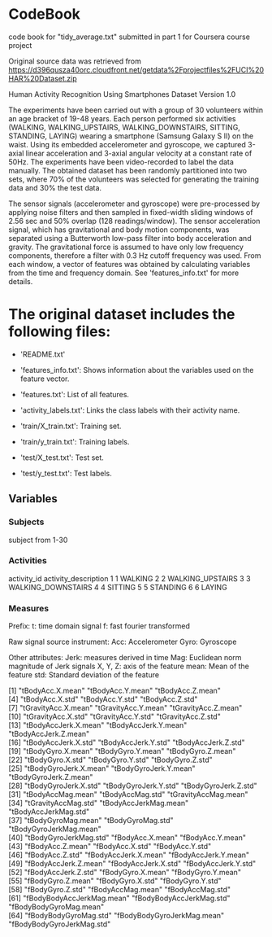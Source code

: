 # CodeBook

code book for "tidy_average.txt" submitted in part 1 for Coursera course project

Original source data was retrieved from https://d396qusza40orc.cloudfront.net/getdata%2Fprojectfiles%2FUCI%20HAR%20Dataset.zip

Human Activity Recognition Using Smartphones Dataset
Version 1.0

The experiments have been carried out with a group of 30 volunteers within an age bracket of 19-48 years. Each person performed six activities (WALKING, WALKING_UPSTAIRS, WALKING_DOWNSTAIRS, SITTING, STANDING, LAYING) wearing a smartphone (Samsung Galaxy S II) on the waist. Using its embedded accelerometer and gyroscope, we captured 3-axial linear acceleration and 3-axial angular velocity at a constant rate of 50Hz. The experiments have been video-recorded to label the data manually. The obtained dataset has been randomly partitioned into two sets, where 70% of the volunteers was selected for generating the training data and 30% the test data. 

The sensor signals (accelerometer and gyroscope) were pre-processed by applying noise filters and then sampled in fixed-width sliding windows of 2.56 sec and 50% overlap (128 readings/window). The sensor acceleration signal, which has gravitational and body motion components, was separated using a Butterworth low-pass filter into body acceleration and gravity. The gravitational force is assumed to have only low frequency components, therefore a filter with 0.3 Hz cutoff frequency was used. From each window, a vector of features was obtained by calculating variables from the time and frequency domain. See 'features_info.txt' for more details. 

The original dataset includes the following files:
=========================================

- 'README.txt'

- 'features_info.txt': Shows information about the variables used on the feature vector.

- 'features.txt': List of all features.

- 'activity_labels.txt': Links the class labels with their activity name.

- 'train/X_train.txt': Training set.

- 'train/y_train.txt': Training labels.

- 'test/X_test.txt': Test set.

- 'test/y_test.txt': Test labels.

## Variables

### Subjects

subject from 1-30

### Activities

  activity_id activity_description
1           1              WALKING
2           2     WALKING_UPSTAIRS
3           3   WALKING_DOWNSTAIRS
4           4              SITTING
5           5             STANDING
6           6               LAYING

### Measures

Prefix:
t: time domain signal
f: fast fourier transformed

Raw signal source instrument:
Acc: Accelerometer
Gyro: Gyroscope

Other attributes:
Jerk: measures derived in time
Mag: Euclidean norm magnitude of Jerk signals
X, Y, Z: axis of the feature
mean: Mean of the feature
std: Standard deviation of the feature

 [1] "tBodyAcc.X.mean"           "tBodyAcc.Y.mean"           "tBodyAcc.Z.mean"          
 [4] "tBodyAcc.X.std"            "tBodyAcc.Y.std"            "tBodyAcc.Z.std"           
 [7] "tGravityAcc.X.mean"        "tGravityAcc.Y.mean"        "tGravityAcc.Z.mean"       
[10] "tGravityAcc.X.std"         "tGravityAcc.Y.std"         "tGravityAcc.Z.std"        
[13] "tBodyAccJerk.X.mean"       "tBodyAccJerk.Y.mean"       "tBodyAccJerk.Z.mean"      
[16] "tBodyAccJerk.X.std"        "tBodyAccJerk.Y.std"        "tBodyAccJerk.Z.std"       
[19] "tBodyGyro.X.mean"          "tBodyGyro.Y.mean"          "tBodyGyro.Z.mean"         
[22] "tBodyGyro.X.std"           "tBodyGyro.Y.std"           "tBodyGyro.Z.std"          
[25] "tBodyGyroJerk.X.mean"      "tBodyGyroJerk.Y.mean"      "tBodyGyroJerk.Z.mean"     
[28] "tBodyGyroJerk.X.std"       "tBodyGyroJerk.Y.std"       "tBodyGyroJerk.Z.std"      
[31] "tBodyAccMag.mean"          "tBodyAccMag.std"           "tGravityAccMag.mean"      
[34] "tGravityAccMag.std"        "tBodyAccJerkMag.mean"      "tBodyAccJerkMag.std"      
[37] "tBodyGyroMag.mean"         "tBodyGyroMag.std"          "tBodyGyroJerkMag.mean"    
[40] "tBodyGyroJerkMag.std"      "fBodyAcc.X.mean"           "fBodyAcc.Y.mean"          
[43] "fBodyAcc.Z.mean"           "fBodyAcc.X.std"            "fBodyAcc.Y.std"           
[46] "fBodyAcc.Z.std"            "fBodyAccJerk.X.mean"       "fBodyAccJerk.Y.mean"      
[49] "fBodyAccJerk.Z.mean"       "fBodyAccJerk.X.std"        "fBodyAccJerk.Y.std"       
[52] "fBodyAccJerk.Z.std"        "fBodyGyro.X.mean"          "fBodyGyro.Y.mean"         
[55] "fBodyGyro.Z.mean"          "fBodyGyro.X.std"           "fBodyGyro.Y.std"          
[58] "fBodyGyro.Z.std"           "fBodyAccMag.mean"          "fBodyAccMag.std"          
[61] "fBodyBodyAccJerkMag.mean"  "fBodyBodyAccJerkMag.std"   "fBodyBodyGyroMag.mean"    
[64] "fBodyBodyGyroMag.std"      "fBodyBodyGyroJerkMag.mean" "fBodyBodyGyroJerkMag.std"





